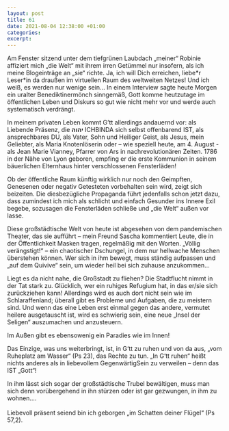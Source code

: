 ```yaml
---
layout: post
title: 61
date: 2021-08-04 12:38:00 +01:00
categories: 
excerpt: 
---
```


Am Fenster sitzend unter dem tiefgrünen Laubdach „meiner“ Robinie affiziert mich „die Welt“ mit ihrem irren Getümmel nur insofern, als ich meine Blogeinträge an „sie“ richte.
Ja, ich will Dich erreichen, liebe\*r Leser\*in da draußen im virtuellen Raum des weltweiten Netzes! Und ich weiß, es werden nur wenige sein…
In einem Interview sagte heute Morgen ein uralter Benediktinermönch sinngemäß, Gott komme heutzutage im öffentlichen Leben und Diskurs so gut wie nicht mehr vor und werde auch systematisch verdrängt.

In meinem privaten Leben kommt G’tt allerdings andauernd vor: als Liebende Präsenz, die **יהוה** ICHBINDA sich selbst offenbarend IST, als ansprechbares DU, als Vater, Sohn und Heiliger Geist, als Jesus, mein Geliebter, als Maria Knotenlöserin oder – wie speziell heute, am 4. August - als Jean Marie Vianney, Pfarrer von Ars in nachrevolutionären Zeiten. 1786 in der Nähe von Lyon geboren, empfing er die erste Kommunion in seinem bäuerlichen Elternhaus hinter verschlossenen Fensterläden!

Ob der öffentliche Raum künftig wirklich nur noch den Geimpften, Genesenen oder negativ Getesteten vorbehalten sein wird, zeigt sich beizeiten. Die diesbezügliche Propaganda führt jedenfalls schon jetzt dazu, dass zumindest ich mich als schlicht und einfach Gesunder ins Innere Exil begebe, sozusagen die Fensterläden schließe und „die Welt“ außen vor lasse.

Diese großstädtische Welt von heute ist abgesehen von dem pandemischen Theater, das sie aufführt – mein Freund Sascha kommentiert Leute, die in der Öffentlichkeit Masken tragen, regelmäßig mit den Worten. „Völlig verängstigt!“ – ein chaotischer Dschungel, in dem nur hellwache Menschen überstehen können. Wer sich in ihm bewegt, muss ständig aufpassen und „auf dem Quivive“ sein, um wieder heil bei sich zuhause anzukommen…

Liegt es da nicht nahe, die Großstadt zu fliehen? Die Stadtflucht nimmt in der Tat stark zu. Glücklich, wer ein ruhiges Refugium hat, in das er/sie sich zurückziehen kann! Allerdings wird es auch dort nicht sein wie im Schlaraffenland; überall gibt es Probleme und Aufgaben, die zu meistern sind. Und wenn das eine Leben erst einmal gegen das andere, vermutet heilere ausgetauscht ist, wird es schwierig sein, eine neue „Insel der Seligen“ auszumachen und anzusteuern.

Im Außen gibt es ebensowenig ein Paradies wie im Innen!

Das Einzige, was uns weiterbringt, ist, in G‘tt zu ruhen und von da aus, „vom Ruheplatz am Wasser“ (Ps 23), das Rechte zu tun. „In G‘tt ruhen“ heißt nichts anderes als in liebevollem GegenwärtigSein zu verweilen – denn das IST „Gott“!

In ihm lässt sich sogar der großstädtische Trubel bewältigen, muss man sich denn vorübergehend in ihn stürzen oder ist gar gezwungen, in ihm zu wohnen….
\
\
Liebevoll präsent seiend bin ich geborgen „im Schatten deiner Flügel“ (Ps 57,2).
